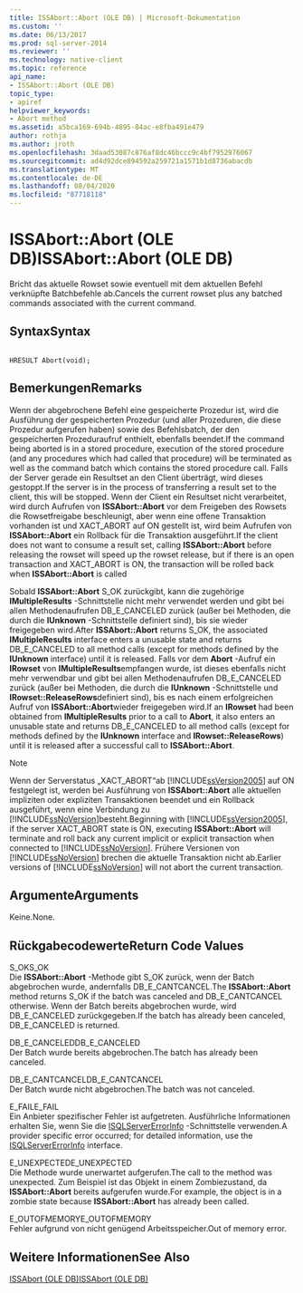 ```yaml
---
title: ISSAbort::Abort (OLE DB) | Microsoft-Dokumentation
ms.custom: ''
ms.date: 06/13/2017
ms.prod: sql-server-2014
ms.reviewer: ''
ms.technology: native-client
ms.topic: reference
api_name:
- ISSAbort::Abort (OLE DB)
topic_type:
- apiref
helpviewer_keywords:
- Abort method
ms.assetid: a5bca169-694b-4895-84ac-e8fba491e479
author: rothja
ms.author: jroth
ms.openlocfilehash: 3daad53087c876af8dc46bccc9c4bf7952976067
ms.sourcegitcommit: ad4d92dce894592a259721a1571b1d8736abacdb
ms.translationtype: MT
ms.contentlocale: de-DE
ms.lasthandoff: 08/04/2020
ms.locfileid: "87718118"
---
```

# <a name="issabortabort-ole-db"></a><span data-ttu-id="7e48a-102">ISSAbort::Abort (OLE DB)</span><span class="sxs-lookup"><span data-stu-id="7e48a-102">ISSAbort::Abort (OLE DB)</span></span>
  <span data-ttu-id="7e48a-103">Bricht das aktuelle Rowset sowie eventuell mit dem aktuellen Befehl verknüpfte Batchbefehle ab.</span><span class="sxs-lookup"><span data-stu-id="7e48a-103">Cancels the current rowset plus any batched commands associated with the current command.</span></span>  
  
## <a name="syntax"></a><span data-ttu-id="7e48a-104">Syntax</span><span class="sxs-lookup"><span data-stu-id="7e48a-104">Syntax</span></span>  
  
```  
  
HRESULT Abort(void);  
```  
  
## <a name="remarks"></a><span data-ttu-id="7e48a-105">Bemerkungen</span><span class="sxs-lookup"><span data-stu-id="7e48a-105">Remarks</span></span>  
 <span data-ttu-id="7e48a-106">Wenn der abgebrochene Befehl eine gespeicherte Prozedur ist, wird die Ausführung der gespeicherten Prozedur (und aller Prozeduren, die diese Prozedur aufgerufen haben) sowie des Befehlsbatch, der den gespeicherten Prozeduraufruf enthielt, ebenfalls beendet.</span><span class="sxs-lookup"><span data-stu-id="7e48a-106">If the command being aborted is in a stored procedure, execution of the stored procedure (and any procedures which had called that procedure) will be terminated as well as the command batch which contains the stored procedure call.</span></span> <span data-ttu-id="7e48a-107">Falls der Server gerade ein Resultset an den Client überträgt, wird dieses gestoppt.</span><span class="sxs-lookup"><span data-stu-id="7e48a-107">If the server is in the process of transferring a result set to the client, this will be stopped.</span></span> <span data-ttu-id="7e48a-108">Wenn der Client ein Resultset nicht verarbeitet, wird durch Aufrufen von **ISSAbort::Abort** vor dem Freigeben des Rowsets die Rowsetfreigabe beschleunigt, aber wenn eine offene Transaktion vorhanden ist und XACT_ABORT auf ON gestellt ist, wird beim Aufrufen von **ISSAbort::Abort** ein Rollback für die Transaktion ausgeführt.</span><span class="sxs-lookup"><span data-stu-id="7e48a-108">If the client does not want to consume a result set, calling **ISSAbort::Abort** before releasing the rowset will speed up the rowset release, but if there is an open transaction and XACT_ABORT is ON, the transaction will be rolled back when **ISSAbort::Abort** is called</span></span>  
  
 <span data-ttu-id="7e48a-109">Sobald **ISSAbort::Abort** S_OK zurückgibt, kann die zugehörige **IMultipleResults** -Schnittstelle nicht mehr verwendet werden und gibt bei allen Methodenaufrufen DB_E_CANCELED zurück (außer bei Methoden, die durch die **IUnknown** -Schnittstelle definiert sind), bis sie wieder freigegeben wird.</span><span class="sxs-lookup"><span data-stu-id="7e48a-109">After **ISSAbort::Abort** returns S_OK, the associated **IMultipleResults** interface enters a unusable state and returns DB_E_CANCELED to all method calls (except for methods defined by the **IUnknown** interface) until it is released.</span></span> <span data-ttu-id="7e48a-110">Falls vor dem **Abort** -Aufruf ein **IRowset** von **IMultipleResults**empfangen wurde, ist dieses ebenfalls nicht mehr verwendbar und gibt bei allen Methodenaufrufen DB_E_CANCELED zurück (außer bei Methoden, die durch die **IUnknown** -Schnittstelle und **IRowset::ReleaseRows**definiert sind), bis es nach einem erfolgreichen Aufruf von **ISSAbort::Abort**wieder freigegeben wird.</span><span class="sxs-lookup"><span data-stu-id="7e48a-110">If an **IRowset** had been obtained from **IMultipleResults** prior to a call to **Abort**, it also enters an unusable state and returns DB_E_CANCELED to all method calls (except for methods defined by the **IUnknown** interface and **IRowset::ReleaseRows**) until it is released after a successful call to **ISSAbort::Abort**.</span></span>  
  
> [!NOTE]  
>  <span data-ttu-id="7e48a-111">Wenn der Serverstatus „XACT_ABORT“ab [!INCLUDE[ssVersion2005](../../includes/ssversion2005-md.md)] auf ON festgelegt ist, werden bei Ausführung von **ISSAbort::Abort** alle aktuellen impliziten oder expliziten Transaktionen beendet und ein Rollback ausgeführt, wenn eine Verbindung zu [!INCLUDE[ssNoVersion](../../includes/ssnoversion-md.md)]besteht.</span><span class="sxs-lookup"><span data-stu-id="7e48a-111">Beginning with [!INCLUDE[ssVersion2005](../../includes/ssversion2005-md.md)], if the server XACT_ABORT state is ON, executing **ISSAbort::Abort** will terminate and roll back any current implicit or explicit transaction when connected to [!INCLUDE[ssNoVersion](../../includes/ssnoversion-md.md)].</span></span> <span data-ttu-id="7e48a-112">Frühere Versionen von [!INCLUDE[ssNoVersion](../../includes/ssnoversion-md.md)] brechen die aktuelle Transaktion nicht ab.</span><span class="sxs-lookup"><span data-stu-id="7e48a-112">Earlier versions of [!INCLUDE[ssNoVersion](../../includes/ssnoversion-md.md)] will not abort the current transaction.</span></span>  
  
## <a name="arguments"></a><span data-ttu-id="7e48a-113">Argumente</span><span class="sxs-lookup"><span data-stu-id="7e48a-113">Arguments</span></span>  
 <span data-ttu-id="7e48a-114">Keine.</span><span class="sxs-lookup"><span data-stu-id="7e48a-114">None.</span></span>  
  
## <a name="return-code-values"></a><span data-ttu-id="7e48a-115">Rückgabecodewerte</span><span class="sxs-lookup"><span data-stu-id="7e48a-115">Return Code Values</span></span>  
 <span data-ttu-id="7e48a-116">S_OK</span><span class="sxs-lookup"><span data-stu-id="7e48a-116">S_OK</span></span>  
 <span data-ttu-id="7e48a-117">Die **ISSAbort::Abort** -Methode gibt S_OK zurück, wenn der Batch abgebrochen wurde, andernfalls DB_E_CANTCANCEL.</span><span class="sxs-lookup"><span data-stu-id="7e48a-117">The **ISSAbort::Abort** method returns S_OK if the batch was canceled and DB_E_CANTCANCEL otherwise.</span></span> <span data-ttu-id="7e48a-118">Wenn der Batch bereits abgebrochen wurde, wird DB_E_CANCELED zurückgegeben.</span><span class="sxs-lookup"><span data-stu-id="7e48a-118">If the batch has already been canceled, DB_E_CANCELED is returned.</span></span>  
  
 <span data-ttu-id="7e48a-119">DB_E_CANCELED</span><span class="sxs-lookup"><span data-stu-id="7e48a-119">DB_E_CANCELED</span></span>  
 <span data-ttu-id="7e48a-120">Der Batch wurde bereits abgebrochen.</span><span class="sxs-lookup"><span data-stu-id="7e48a-120">The batch has already been canceled.</span></span>  
  
 <span data-ttu-id="7e48a-121">DB_E_CANTCANCEL</span><span class="sxs-lookup"><span data-stu-id="7e48a-121">DB_E_CANTCANCEL</span></span>  
 <span data-ttu-id="7e48a-122">Der Batch wurde nicht abgebrochen.</span><span class="sxs-lookup"><span data-stu-id="7e48a-122">The batch was not canceled.</span></span>  
  
 <span data-ttu-id="7e48a-123">E_FAIL</span><span class="sxs-lookup"><span data-stu-id="7e48a-123">E_FAIL</span></span>  
 <span data-ttu-id="7e48a-124">Ein Anbieter spezifischer Fehler ist aufgetreten. Ausführliche Informationen erhalten Sie, wenn Sie die [ISQLServerErrorInfo](../../database-engine/dev-guide/isqlservererrorinfo-ole-db.md) -Schnittstelle verwenden.</span><span class="sxs-lookup"><span data-stu-id="7e48a-124">A provider specific error occurred; for detailed information, use the [ISQLServerErrorInfo](../../database-engine/dev-guide/isqlservererrorinfo-ole-db.md) interface.</span></span>  
  
 <span data-ttu-id="7e48a-125">E_UNEXPECTED</span><span class="sxs-lookup"><span data-stu-id="7e48a-125">E_UNEXPECTED</span></span>  
 <span data-ttu-id="7e48a-126">Die Methode wurde unerwartet aufgerufen.</span><span class="sxs-lookup"><span data-stu-id="7e48a-126">The call to the method was unexpected.</span></span> <span data-ttu-id="7e48a-127">Zum Beispiel ist das Objekt in einem Zombiezustand, da **ISSAbort::Abort** bereits aufgerufen wurde.</span><span class="sxs-lookup"><span data-stu-id="7e48a-127">For example, the object is in a zombie state because **ISSAbort::Abort** has already been called.</span></span>  
  
 <span data-ttu-id="7e48a-128">E_OUTOFMEMORY</span><span class="sxs-lookup"><span data-stu-id="7e48a-128">E_OUTOFMEMORY</span></span>  
 <span data-ttu-id="7e48a-129">Fehler aufgrund von nicht genügend Arbeitsspeicher.</span><span class="sxs-lookup"><span data-stu-id="7e48a-129">Out of memory error.</span></span>  
  
## <a name="see-also"></a><span data-ttu-id="7e48a-130">Weitere Informationen</span><span class="sxs-lookup"><span data-stu-id="7e48a-130">See Also</span></span>  
 [<span data-ttu-id="7e48a-131">ISSAbort &#40;OLE DB&#41;</span><span class="sxs-lookup"><span data-stu-id="7e48a-131">ISSAbort &#40;OLE DB&#41;</span></span>](../../database-engine/dev-guide/issabort-ole-db.md)  
  
  
